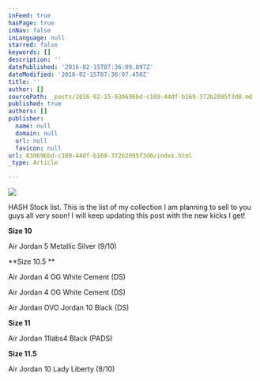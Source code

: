```yaml
---
inFeed: true
hasPage: true
inNav: false
inLanguage: null
starred: false
keywords: []
description: ''
datePublished: '2016-02-15T07:36:09.097Z'
dateModified: '2016-02-15T07:36:07.450Z'
title: ''
author: []
sourcePath: _posts/2016-02-15-830696bd-c109-44df-b169-372b2095f3d0.md
published: true
authors: []
publisher:
  name: null
  domain: null
  url: null
  favicon: null
url: 830696bd-c109-44df-b169-372b2095f3d0/index.html
_type: Article

---
```

![](https://the-grid-user-content.s3-us-west-2.amazonaws.com/9ac64c7d-9e7b-4f04-8aeb-3409fcc1c4da.png)

HASH Stock list. This is the list of my collection I am planning to sell to you guys all very soon! I will keep updating this post with the new kicks I get!

**Size 10**

Air Jordan 5 Metallic Silver (9/10)

**Size 10.5 **

Air Jordan 4 OG White Cement (DS)

Air Jordan 4 OG White Cement (DS)

Air Jordan OVO Jordan 10 Black (DS)

**Size 11**

Air Jordan 11labs4 Black (PADS)

**Size 11.5**

Air Jordan 10 Lady Liberty (8/10)
